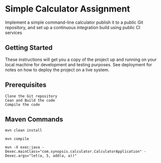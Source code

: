 # Simple Calculator Assignment

Implement a simple command-line calculator publish it to a public Git repository, and set up a continuous integration build using public CI services

## Getting Started

These instructions will get you a copy of the project up and running on your local machine for development and testing purposes. See deployment for notes on how to deploy the project on a live system.

## Prerequisites

```
Clone the Git repository
Cean and Build the code
Compile the code

```

## Maven Commands

```
mvn clean install

mvn compile

mvn -X exec:java -Dexec.mainClass="com.synopsis.calculator.CalculatorApplication" -Dexec.args="let(a, 5, add(a, a))"

```



